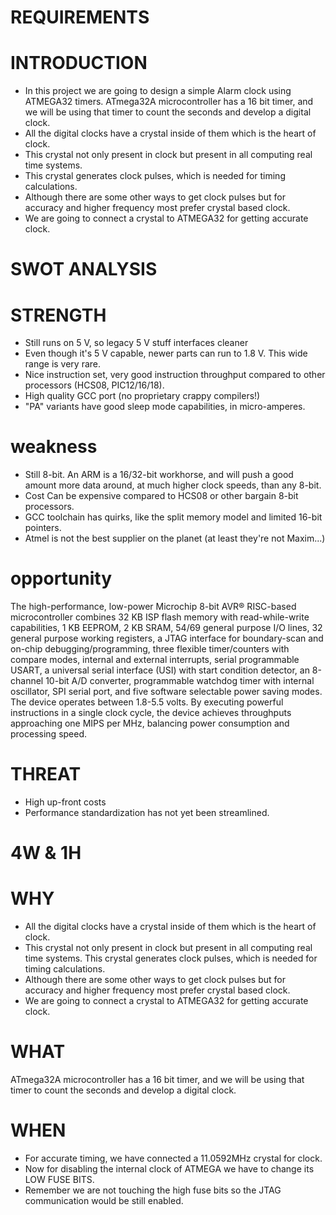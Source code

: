 # REQUIREMENTS #


# INTRODUCTION #
- In this project we are going to design a simple Alarm clock using ATMEGA32 timers.
 ATmega32A microcontroller has a 16 bit timer,
 and we will be using that timer to count the seconds and develop a digital clock.
- All the digital clocks have a crystal inside of them which is the heart of clock. 
- This crystal not only present in clock but present in all computing real time systems. 
- This crystal generates clock pulses, which is needed for timing calculations. 
- Although there are some other ways to get clock pulses but for accuracy and higher frequency most prefer crystal based clock.
-  We are going to connect a crystal to ATMEGA32 for getting accurate clock.

# SWOT ANALYSIS #

# STRENGTH #
- Still runs on 5 V, so legacy 5 V stuff interfaces cleaner
- Even though it's 5 V capable, newer parts can run to 1.8 V. This wide range is very rare.
- Nice instruction set, very good instruction throughput compared to other processors (HCS08, PIC12/16/18).
- High quality GCC port (no proprietary crappy compilers!)
- "PA" variants have good sleep mode capabilities, in micro-amperes.

# weakness #
- Still 8-bit. An ARM is a 16/32-bit workhorse, and will push a good amount more data around, at much higher clock speeds, than any 8-bit.
- Cost Can be expensive compared to HCS08 or other bargain 8-bit processors.
- GCC toolchain has quirks, like the split memory model and limited 16-bit pointers.
- Atmel is not the best supplier on the planet (at least they're not Maxim...)

# opportunity #
The high-performance, low-power Microchip 8-bit AVR® RISC-based microcontroller combines 32 KB ISP flash memory with read-while-write capabilities, 1 KB EEPROM, 2 KB SRAM, 54/69 general purpose I/O lines, 32 general purpose working registers, a JTAG interface for boundary-scan and on-chip debugging/programming, three flexible timer/counters with compare modes, internal and external interrupts, serial programmable USART, a universal serial interface (USI) with start condition detector, an 8-channel 10-bit A/D converter, programmable watchdog timer with internal oscillator, SPI serial port, and five software selectable power saving modes. The device operates between 1.8-5.5 volts.
By executing powerful instructions in a single clock cycle, the device achieves throughputs approaching one MIPS per MHz, balancing power consumption and processing speed.

# THREAT #
- High up-front costs
- Performance standardization has not yet been streamlined.

# 4W & 1H #
# WHY #
- All the digital clocks have a crystal inside of them which is the heart of clock.
- This crystal not only present in clock but present in all computing real time systems. This crystal generates clock pulses, which is needed for timing calculations. 
- Although there are some other ways to get clock pulses but for accuracy and higher frequency most prefer crystal based clock.
- We are going to connect a crystal to ATMEGA32 for getting accurate clock.

# WHAT #
ATmega32A microcontroller has a 16 bit timer, and we will be using that timer to count the seconds and develop a digital clock.

# WHEN #
- For accurate timing, we have connected a 11.0592MHz crystal for clock.
- Now for disabling the internal clock of ATMEGA we have to change its LOW FUSE BITS. 
- Remember we are not touching the high fuse bits so the JTAG communication would be still enabled.

